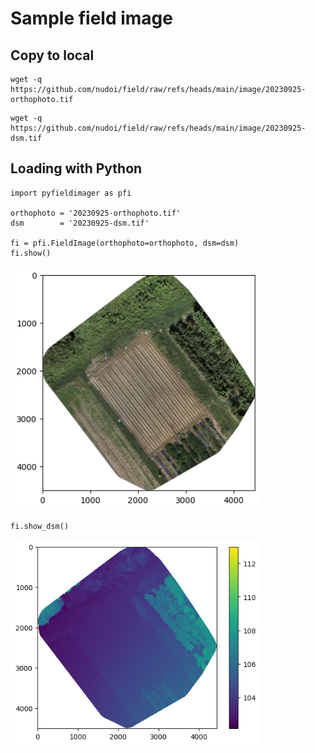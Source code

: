 # Sample field image

## Copy to local

```
wget -q https://github.com/nudoi/field/raw/refs/heads/main/image/20230925-orthophoto.tif
```

```
wget -q https://github.com/nudoi/field/raw/refs/heads/main/image/20230925-dsm.tif
```

## Loading with Python

```
import pyfieldimager as pfi

orthophoto = '20230925-orthophoto.tif'
dsm        = '20230925-dsm.tif'

fi = pfi.FieldImage(orthophoto=orthophoto, dsm=dsm)
fi.show()
```

<img src="https://github.com/nudoi/field/raw/refs/heads/main/image/readme/20230925-orthophoto.png" width="400">

```
fi.show_dsm()
```

<img src="https://github.com/nudoi/field/raw/refs/heads/main/image/readme/20230925-dsm.png" width="400">
